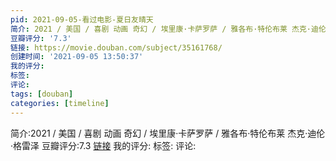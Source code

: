 ```yaml
---
pid: 2021-09-05-看过电影-夏日友晴天
简介: 2021 / 美国 / 喜剧 动画 奇幻 / 埃里康·卡萨罗萨 / 雅各布·特伦布莱 杰克·迪伦·格雷泽
豆瓣评分: '7.3'
链接: https://movie.douban.com/subject/35161768/
创建时间: '2021-09-05 13:50:37'
我的评分:
标签:
评论:
tags: [douban]
categories: [timeline]
---
```

简介:2021 / 美国 / 喜剧 动画 奇幻 / 埃里康·卡萨罗萨 / 雅各布·特伦布莱 杰克·迪伦·格雷泽
豆瓣评分:7.3
[链接](https://movie.douban.com/subject/35161768/)
我的评分:
标签:
评论:
